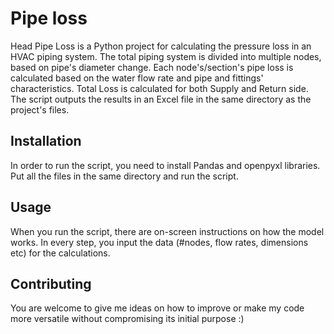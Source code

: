 # Pipe loss

Head Pipe Loss is a Python project for calculating the pressure loss in an HVAC piping system.
The total piping system is divided into multiple nodes, based on pipe's diameter change.
Each node's/section's pipe loss is calculated based on the water flow rate and pipe and fittings' characteristics.
Total Loss is calculated for both Supply and Return side.
The script outputs the results in an Excel file in the same directory as the project's files.

## Installation
In order to run the script, you need to install Pandas and openpyxl libraries.
Put all the files in the same directory and run the script.


## Usage
When you run the script, there are on-screen instructions on how the model works. In every step, you input the data (#nodes, flow rates, dimensions etc) for the calculations.



## Contributing
You are welcome to give me ideas on how to improve or make my code more versatile without compromising its initial purpose :)
